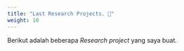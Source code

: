 ```yaml
---
title: "Last Research Projects. 📝"
weight: 10
---
```

Berikut adalah beberapa *Research project* yang saya buat.